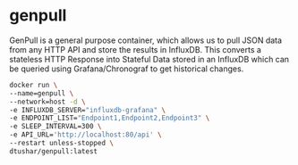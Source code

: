 # genpull

GenPull is a general purpose container, which allows us to pull JSON data from any HTTP API and store the results in InfluxDB.
This converts a stateless HTTP Response into Stateful Data stored in an InfluxDB which can be queried using Grafana/Chronograf to get historical changes.

```sh
docker run \
--name=genpull \
--network=host -d \
-e INFLUXDB_SERVER="influxdb-grafana" \
-e ENDPOINT_LIST="Endpoint1,Endpoint2,Endpoint3" \
-e SLEEP_INTERVAL=300 \
-e API_URL='http://localhost:80/api' \
--restart unless-stopped \
dtushar/genpull:latest
```
